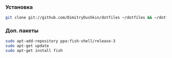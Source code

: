 ### Установка

```bash
git clone git://github.com/DimitryDushkin/dotfiles ~/dotfiles && ~/dotfiles/install.sh
```


### Доп. пакеты
```bash
sudo apt-add-repository ppa:fish-shell/release-3
sudo apt-get update
sudo apt-get install fish
```
